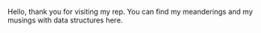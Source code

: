 Hello, thank you for visiting my rep. You can find my meanderings and my musings with data structures here.
